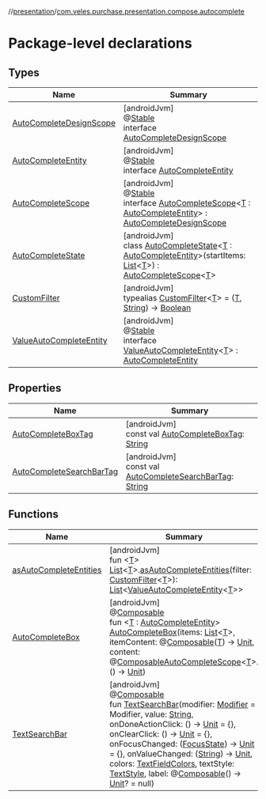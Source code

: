 //[presentation](../../index.md)/[com.veles.purchase.presentation.compose.autocomplete](index.md)

# Package-level declarations

## Types

| Name | Summary |
|---|---|
| [AutoCompleteDesignScope](-auto-complete-design-scope/index.md) | [androidJvm]<br>@[Stable](https://developer.android.com/reference/kotlin/androidx/compose/runtime/Stable.html)<br>interface [AutoCompleteDesignScope](-auto-complete-design-scope/index.md) |
| [AutoCompleteEntity](-auto-complete-entity/index.md) | [androidJvm]<br>@[Stable](https://developer.android.com/reference/kotlin/androidx/compose/runtime/Stable.html)<br>interface [AutoCompleteEntity](-auto-complete-entity/index.md) |
| [AutoCompleteScope](-auto-complete-scope/index.md) | [androidJvm]<br>@[Stable](https://developer.android.com/reference/kotlin/androidx/compose/runtime/Stable.html)<br>interface [AutoCompleteScope](-auto-complete-scope/index.md)&lt;[T](-auto-complete-scope/index.md) : [AutoCompleteEntity](-auto-complete-entity/index.md)&gt; : [AutoCompleteDesignScope](-auto-complete-design-scope/index.md) |
| [AutoCompleteState](-auto-complete-state/index.md) | [androidJvm]<br>class [AutoCompleteState](-auto-complete-state/index.md)&lt;[T](-auto-complete-state/index.md) : [AutoCompleteEntity](-auto-complete-entity/index.md)&gt;(startItems: [List](https://kotlinlang.org/api/latest/jvm/stdlib/kotlin.collections/-list/index.html)&lt;[T](-auto-complete-state/index.md)&gt;) : [AutoCompleteScope](-auto-complete-scope/index.md)&lt;[T](-auto-complete-state/index.md)&gt; |
| [CustomFilter](-custom-filter/index.md) | [androidJvm]<br>typealias [CustomFilter](-custom-filter/index.md)&lt;[T](-custom-filter/index.md)&gt; = ([T](-custom-filter/index.md), [String](https://kotlinlang.org/api/latest/jvm/stdlib/kotlin/-string/index.html)) -&gt; [Boolean](https://kotlinlang.org/api/latest/jvm/stdlib/kotlin/-boolean/index.html) |
| [ValueAutoCompleteEntity](-value-auto-complete-entity/index.md) | [androidJvm]<br>@[Stable](https://developer.android.com/reference/kotlin/androidx/compose/runtime/Stable.html)<br>interface [ValueAutoCompleteEntity](-value-auto-complete-entity/index.md)&lt;[T](-value-auto-complete-entity/index.md)&gt; : [AutoCompleteEntity](-auto-complete-entity/index.md) |

## Properties

| Name | Summary |
|---|---|
| [AutoCompleteBoxTag](-auto-complete-box-tag.md) | [androidJvm]<br>const val [AutoCompleteBoxTag](-auto-complete-box-tag.md): [String](https://kotlinlang.org/api/latest/jvm/stdlib/kotlin/-string/index.html) |
| [AutoCompleteSearchBarTag](-auto-complete-search-bar-tag.md) | [androidJvm]<br>const val [AutoCompleteSearchBarTag](-auto-complete-search-bar-tag.md): [String](https://kotlinlang.org/api/latest/jvm/stdlib/kotlin/-string/index.html) |

## Functions

| Name | Summary |
|---|---|
| [asAutoCompleteEntities](as-auto-complete-entities.md) | [androidJvm]<br>fun &lt;[T](as-auto-complete-entities.md)&gt; [List](https://kotlinlang.org/api/latest/jvm/stdlib/kotlin.collections/-list/index.html)&lt;[T](as-auto-complete-entities.md)&gt;.[asAutoCompleteEntities](as-auto-complete-entities.md)(filter: [CustomFilter](-custom-filter/index.md)&lt;[T](as-auto-complete-entities.md)&gt;): [List](https://kotlinlang.org/api/latest/jvm/stdlib/kotlin.collections/-list/index.html)&lt;[ValueAutoCompleteEntity](-value-auto-complete-entity/index.md)&lt;[T](as-auto-complete-entities.md)&gt;&gt; |
| [AutoCompleteBox](-auto-complete-box.md) | [androidJvm]<br>@[Composable](https://developer.android.com/reference/kotlin/androidx/compose/runtime/Composable.html)<br>fun &lt;[T](-auto-complete-box.md) : [AutoCompleteEntity](-auto-complete-entity/index.md)&gt; [AutoCompleteBox](-auto-complete-box.md)(items: [List](https://kotlinlang.org/api/latest/jvm/stdlib/kotlin.collections/-list/index.html)&lt;[T](-auto-complete-box.md)&gt;, itemContent: @[Composable](https://developer.android.com/reference/kotlin/androidx/compose/runtime/Composable.html)([T](-auto-complete-box.md)) -&gt; [Unit](https://kotlinlang.org/api/latest/jvm/stdlib/kotlin/-unit/index.html), content: @[Composable](https://developer.android.com/reference/kotlin/androidx/compose/runtime/Composable.html)[AutoCompleteScope](-auto-complete-scope/index.md)&lt;[T](-auto-complete-box.md)&gt;.() -&gt; [Unit](https://kotlinlang.org/api/latest/jvm/stdlib/kotlin/-unit/index.html)) |
| [TextSearchBar](-text-search-bar.md) | [androidJvm]<br>@[Composable](https://developer.android.com/reference/kotlin/androidx/compose/runtime/Composable.html)<br>fun [TextSearchBar](-text-search-bar.md)(modifier: [Modifier](https://developer.android.com/reference/kotlin/androidx/compose/ui/Modifier.html) = Modifier, value: [String](https://kotlinlang.org/api/latest/jvm/stdlib/kotlin/-string/index.html), onDoneActionClick: () -&gt; [Unit](https://kotlinlang.org/api/latest/jvm/stdlib/kotlin/-unit/index.html) = {}, onClearClick: () -&gt; [Unit](https://kotlinlang.org/api/latest/jvm/stdlib/kotlin/-unit/index.html) = {}, onFocusChanged: ([FocusState](https://developer.android.com/reference/kotlin/androidx/compose/ui/focus/FocusState.html)) -&gt; [Unit](https://kotlinlang.org/api/latest/jvm/stdlib/kotlin/-unit/index.html) = {}, onValueChanged: ([String](https://kotlinlang.org/api/latest/jvm/stdlib/kotlin/-string/index.html)) -&gt; [Unit](https://kotlinlang.org/api/latest/jvm/stdlib/kotlin/-unit/index.html), colors: [TextFieldColors](https://developer.android.com/reference/kotlin/androidx/compose/material3/TextFieldColors.html), textStyle: [TextStyle](https://developer.android.com/reference/kotlin/androidx/compose/ui/text/TextStyle.html), label: @[Composable](https://developer.android.com/reference/kotlin/androidx/compose/runtime/Composable.html)() -&gt; [Unit](https://kotlinlang.org/api/latest/jvm/stdlib/kotlin/-unit/index.html)? = null) |
